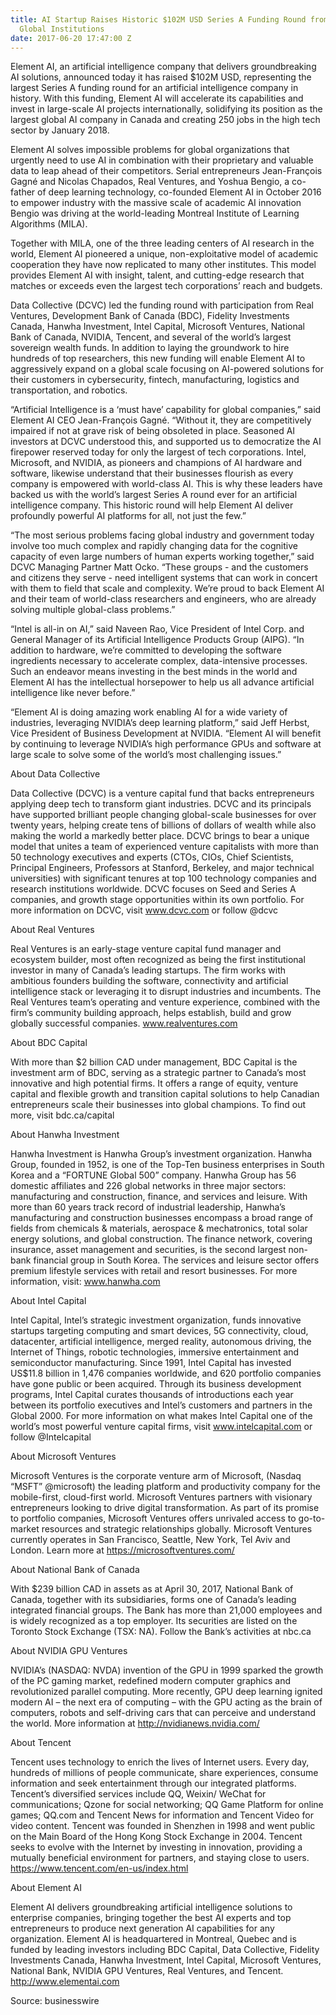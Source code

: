 ```yaml
---
title: AI Startup Raises Historic $102M USD Series A Funding Round from DCVC and Leading
  Global Institutions
date: 2017-06-20 17:47:00 Z
---
```


Element AI, an artificial intelligence company that delivers groundbreaking AI solutions, announced today it has raised $102M USD, representing the largest Series A funding round for an artificial intelligence company in history. With this funding, Element AI will accelerate its capabilities and invest in large-scale AI projects internationally, solidifying its position as the largest global AI company in Canada and creating 250 jobs in the high tech sector by January 2018.

Element AI solves impossible problems for global organizations that urgently need to use AI in combination with their proprietary and valuable data to leap ahead of their competitors. Serial entrepreneurs Jean-François Gagné and Nicolas Chapados, Real Ventures, and Yoshua Bengio, a co-father of deep learning technology, co-founded Element AI in October 2016 to empower industry with the massive scale of academic AI innovation Bengio was driving at the world-leading Montreal Institute of Learning Algorithms (MILA).

Together with MILA, one of the three leading centers of AI research in the world, Element AI pioneered a unique, non-exploitative model of academic cooperation they have now replicated to many other institutes. This model provides Element AI with insight, talent, and cutting-edge research that matches or exceeds even the largest tech corporations’ reach and budgets.

Data Collective (DCVC) led the funding round with participation from Real Ventures, Development Bank of Canada (BDC), Fidelity Investments Canada, Hanwha Investment, Intel Capital, Microsoft Ventures, National Bank of Canada, NVIDIA, Tencent, and several of the world’s largest sovereign wealth funds. In addition to laying the groundwork to hire hundreds of top researchers, this new funding will enable Element AI to aggressively expand on a global scale focusing on AI-powered solutions for their customers in cybersecurity, fintech, manufacturing, logistics and transportation, and robotics.

“Artificial Intelligence is a ‘must have’ capability for global companies,” said Element AI CEO Jean-François Gagné. “Without it, they are competitively impaired if not at grave risk of being obsoleted in place. Seasoned AI investors at DCVC understood this, and supported us to democratize the AI firepower reserved today for only the largest of tech corporations. Intel, Microsoft, and NVIDIA, as pioneers and champions of AI hardware and software, likewise understand that their businesses flourish as every company is empowered with world-class AI. This is why these leaders have backed us with the world’s largest Series A round ever for an artificial intelligence company. This historic round will help Element AI deliver profoundly powerful AI platforms for all, not just the few.”

“The most serious problems facing global industry and government today involve too much complex and rapidly changing data for the cognitive capacity of even large numbers of human experts working together,” said DCVC Managing Partner Matt Ocko. “These groups - and the customers and citizens they serve - need intelligent systems that can work in concert with them to field that scale and complexity. We’re proud to back Element AI and their team of world-class researchers and engineers, who are already solving multiple global-class problems.”

“Intel is all-in on AI,” said Naveen Rao, Vice President of Intel Corp. and General Manager of its Artificial Intelligence Products Group (AIPG). “In addition to hardware, we’re committed to developing the software ingredients necessary to accelerate complex, data-intensive processes. Such an endeavor means investing in the best minds in the world and Element AI has the intellectual horsepower to help us all advance artificial intelligence like never before.”

“Element AI is doing amazing work enabling AI for a wide variety of industries, leveraging NVIDIA’s deep learning platform,” said Jeff Herbst, Vice President of Business Development at NVIDIA. “Element AI will benefit by continuing to leverage NVIDIA’s high performance GPUs and software at large scale to solve some of the world’s most challenging issues.”

About Data Collective

Data Collective (DCVC) is a venture capital fund that backs entrepreneurs applying deep tech to transform giant industries. DCVC and its principals have supported brilliant people changing global-scale businesses for over twenty years, helping create tens of billions of dollars of wealth while also making the world a markedly better place. DCVC brings to bear a unique model that unites a team of experienced venture capitalists with more than 50 technology executives and experts (CTOs, CIOs, Chief Scientists, Principal Engineers, Professors at Stanford, Berkeley, and major technical universities) with significant tenures at top 100 technology companies and research institutions worldwide. DCVC focuses on Seed and Series A companies, and growth stage opportunities within its own portfolio. For more information on DCVC, visit www.dcvc.com or follow @dcvc

About Real Ventures

Real Ventures is an early-stage venture capital fund manager and ecosystem builder, most often recognized as being the first institutional investor in many of Canada’s leading startups. The firm works with ambitious founders building the software, connectivity and artificial intelligence stack or leveraging it to disrupt industries and incumbents. The Real Ventures team’s operating and venture experience, combined with the firm’s community building approach, helps establish, build and grow globally successful companies. www.realventures.com

About BDC Capital

With more than $2 billion CAD under management, BDC Capital is the investment arm of BDC, serving as a strategic partner to Canada’s most innovative and high potential firms. It offers a range of equity, venture capital and flexible growth and transition capital solutions to help Canadian entrepreneurs scale their businesses into global champions. To find out more, visit bdc.ca/capital

About Hanwha Investment

Hanwha Investment is Hanwha Group’s investment organization. Hanwha Group, founded in 1952, is one of the Top-Ten business enterprises in South Korea and a “FORTUNE Global 500” company. Hanwha Group has 56 domestic affiliates and 226 global networks in three major sectors: manufacturing and construction, finance, and services and leisure. With more than 60 years track record of industrial leadership, Hanwha’s manufacturing and construction businesses encompass a broad range of fields from chemicals & materials, aerospace & mechatronics, total solar energy solutions, and global construction. The finance network, covering insurance, asset management and securities, is the second largest non-bank financial group in South Korea. The services and leisure sector offers premium lifestyle services with retail and resort businesses. For more information, visit: www.hanwha.com

About Intel Capital

Intel Capital, Intel’s strategic investment organization, funds innovative startups targeting computing and smart devices, 5G connectivity, cloud, datacenter, artificial intelligence, merged reality, autonomous driving, the Internet of Things, robotic technologies, immersive entertainment and semiconductor manufacturing. Since 1991, Intel Capital has invested US$11.8 billion in 1,476 companies worldwide, and 620 portfolio companies have gone public or been acquired. Through its business development programs, Intel Capital curates thousands of introductions each year between its portfolio executives and Intel’s customers and partners in the Global 2000. For more information on what makes Intel Capital one of the world’s most powerful venture capital firms, visit www.intelcapital.com or follow @Intelcapital

About Microsoft Ventures

Microsoft Ventures is the corporate venture arm of Microsoft, (Nasdaq “MSFT” @microsoft) the leading platform and productivity company for the mobile-first, cloud-first world. Microsoft Ventures partners with visionary entrepreneurs looking to drive digital transformation. As part of its promise to portfolio companies, Microsoft Ventures offers unrivaled access to go-to-market resources and strategic relationships globally. Microsoft Ventures currently operates in San Francisco, Seattle, New York, Tel Aviv and London. Learn more at https://microsoftventures.com/

About National Bank of Canada

With $239 billion CAD in assets as at April 30, 2017, National Bank of Canada, together with its subsidiaries, forms one of Canada’s leading integrated financial groups. The Bank has more than 21,000 employees and is widely recognized as a top employer. Its securities are listed on the Toronto Stock Exchange (TSX: NA). Follow the Bank’s activities at nbc.ca

About NVIDIA GPU Ventures

NVIDIA’s (NASDAQ: NVDA) invention of the GPU in 1999 sparked the growth of the PC gaming market, redefined modern computer graphics and revolutionized parallel computing. More recently, GPU deep learning ignited modern AI – the next era of computing – with the GPU acting as the brain of computers, robots and self-driving cars that can perceive and understand the world. More information at http://nvidianews.nvidia.com/

About Tencent

Tencent uses technology to enrich the lives of Internet users. Every day, hundreds of millions of people communicate, share experiences, consume information and seek entertainment through our integrated platforms. Tencent’s diversified services include QQ, Weixin/ WeChat for communications; Qzone for social networking; QQ Game Platform for online games; QQ.com and Tencent News for information and Tencent Video for video content. Tencent was founded in Shenzhen in 1998 and went public on the Main Board of the Hong Kong Stock Exchange in 2004. Tencent seeks to evolve with the Internet by investing in innovation, providing a mutually beneficial environment for partners, and staying close to users. https://www.tencent.com/en-us/index.html

About Element AI

Element AI delivers groundbreaking artificial intelligence solutions to enterprise companies, bringing together the best AI experts and top entrepreneurs to produce next generation AI capabilities for any organization. Element AI is headquartered in Montreal, Quebec and is funded by leading investors including BDC Capital, Data Collective, Fidelity Investments Canada, Hanwha Investment, Intel Capital, Microsoft Ventures, National Bank, NVIDIA GPU Ventures, Real Ventures, and Tencent. http://www.elementai.com

Source: businesswire